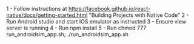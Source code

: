 1 - Follow instructions at https://facebook.github.io/react-native/docs/getting-started.html "Building Projects with Native Code"
2 - Run Android studio and start IOS emulator as instructed
3 - Ensure view server is running
4 - Run npm install
5 - Run chmod 777 run_androidsim_app.sh; ./run_androidsim_app.sh